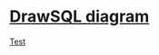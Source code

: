 # [DrawSQL diagram](https://drawsql.app/teams/grigoriys-team/diagrams/uchi-doma)
<a href="https://drawsql.app/teams/grigoriys-team/diagrams/uchi-doma" target="_blank">Test</a>
